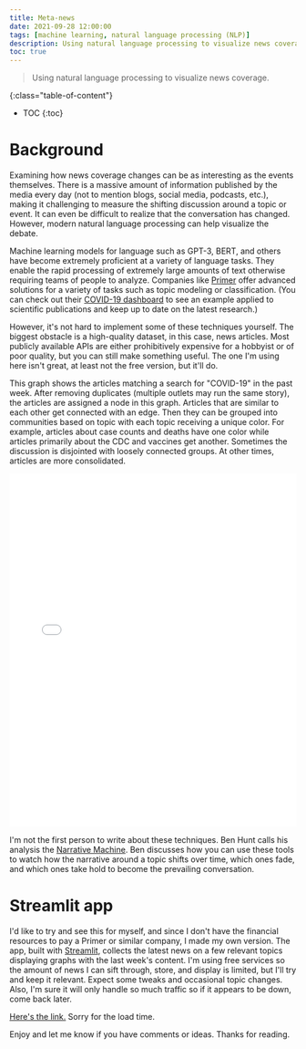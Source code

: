 ```yaml
---
title: Meta-news
date: 2021-09-28 12:00:00
tags: [machine learning, natural language processing (NLP)]
description: Using natural language processing to visualize news coverage. 
toc: true
---
```


> Using natural language processing to visualize news coverage.

<!--more-->

{:class="table-of-content"}
* TOC
{:toc}

# Background

Examining how news coverage changes can be as interesting as the events themselves. There is a massive amount of information published by the media every day (not to mention blogs, social media, podcasts, etc.), making it challenging to measure the shifting discussion around a topic or event. It can even be difficult to realize that the conversation has changed. However, modern natural language processing can help visualize the debate.

Machine learning models for language such as GPT-3, BERT, and others have become extremely proficient at a variety of language tasks. They enable the rapid processing of extremely large amounts of text otherwise requiring teams of people to analyze. Companies like [Primer](https://primer.ai/) offer advanced solutions for a variety of tasks such as topic modeling or classification. (You can check out their [COVID-19 dashboard](https://covid19primer.com/dashboard) to see an example applied to scientific publications and keep up to date on the latest research.)

However, it's not hard to implement some of these techniques yourself. The biggest obstacle is a high-quality dataset, in this case, news articles. Most publicly available APIs are either prohibitively expensive for a hobbyist or of poor quality, but you can still make something useful. The one I'm using here isn't great, at least not the free version, but it'll do.

This graph shows the articles matching a search for "COVID-19" in the past week. After removing duplicates (multiple outlets may run the same story), the articles are assigned a node in this graph. Articles that are similar to each other get connected with an edge. Then they can be grouped into communities based on topic with each topic receiving a unique color. For example, articles about case counts and deaths have one color while articles primarily about the CDC and vaccines get another. Sometimes the discussion is disjointed with loosely connected groups. At other times, articles are more consolidated.

<iframe src="/assets/embeds/covid-19.html" height="620px" width="100%" style="border:none;"></iframe>

I'm not the first person to write about these techniques. Ben Hunt calls his analysis the [Narrative Machine](https://www.epsilontheory.com/the-narrative-machine/). Ben discusses how you can use these tools to watch how the narrative around a topic shifts over time, which ones fade, and which ones take hold to become the prevailing conversation.

# Streamlit app

I'd like to try and see this for myself, and since I don't have the financial resources to pay a Primer or similar company, I made my own version. The app, built with [Streamlit](https://streamlit.io/), collects the latest news on a few relevant topics displaying graphs with the last week's content. I'm using free services so the amount of news I can sift through, store, and display is limited, but I'll try and keep it relevant. Expect some tweaks and occasional topic changes. Also, I'm sure it will only handle so much traffic so if it appears to be down, come back later.

[Here's the link.](https://meta-news-graph.herokuapp.com/) Sorry for the load time.

Enjoy and let me know if you have comments or ideas. Thanks for reading.




